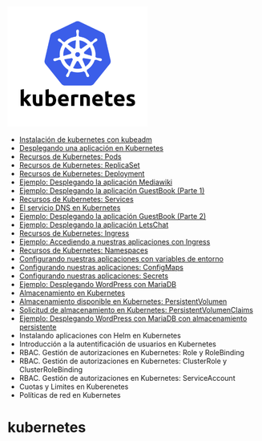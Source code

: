 ![ku](unidades/img/ku.png)

* [Instalación de kubernetes con kubeadm](unidades/kubeadm.md)
* [Desplegando una aplicación en Kubernetes](unidades/deploy.md)
* [Recursos de Kubernetes: Pods](unidades/pods.md)
* [Recursos de Kubernetes: ReplicaSet](unidades/rs.md)
* [Recursos de Kubernetes: Deployment](unidades/deployment.md)
* [Ejemplo: Desplegando la aplicación Mediawiki](unidades/mediawiki.md)
* [Ejemplo: Desplegando la aplicación GuestBook (Parte 1)](unidades/guestbook1.md)
* [Recursos de Kubernetes: Services](unidades/services.md)
* [El servicio DNS en Kubernetes](unidades/dns.md)
* [Ejemplo: Desplegando la aplicación GuestBook (Parte 2)](unidades/guestbook2.md)
* [Ejemplo: Desplegando la aplicación LetsChat](unidades/letschat.md)
* [Recursos de Kubernetes: Ingress](unidades/ingress.md)
* [Ejemplo: Accediendo a nuestras aplicaciones con Ingress](unidades/ingress2.md)
* [Recursos de Kubernetes: Namespaces](unidades/namespaces.md)
* [Configurando nuestras aplicaciones con variables de entorno](unidades/configapp.md)
* [Configurando nuestras aplicaciones: ConfigMaps](unidades/configmap.md)
* [Configurando nuestras aplicaciones: Secrets](unidades/secrets.md)
* [Ejemplo: Desplegando WordPress con MariaDB](unidades/wordpress.md)
* [Almacenamiento en Kubernetes](unidades/volumen.md)
* [Almacenamiento disponible en Kubernetes: PersistentVolumen](unidades/pv.md)
* [Solicitud de almacenamiento en Kubernetes: PersistentVolumenClaims](unidades/pvc.md)
* [Ejemplo: Desplegando WordPress con MariaDB con almacenamiento persistente](unidades/wordpress2.md)
* Instalando aplicaciones con Helm en Kubernetes
* Introducción a la autentificación de usuarios en Kubernetes
* RBAC. Gestión de autorizaciones en Kubernetes: Role y RoleBinding
* RBAC. Gestión de autorizaciones en Kubernetes: ClusterRole y ClusterRoleBinding
* RBAC. Gestión de autorizaciones en Kubernetes: ServiceAccount
* Cuotas y Limites en Kuberenetes
* Políticas de red en Kubernetes



# kubernetes

